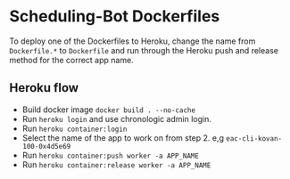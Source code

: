 # Scheduling-Bot Dockerfiles

To deploy one of the Dockerfiles to Heroku, change the name from `Dockerfile.*` to `Dockerfile` and run through the Heroku push and release method for the correct app name.

## Heroku flow

- Build docker image `docker build . --no-cache`
- Run `heroku login` and use chronologic admin login.
- Run `heroku container:login`
- Select the name of the app to work on from step 2. e,g `eac-cli-kovan-100-0x4d5e69`
- Run `heroku container:push worker -a APP_NAME`
- Run `heroku container:release worker -a APP_NAME`
